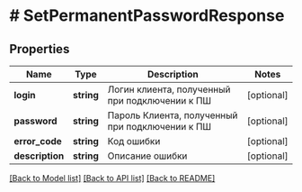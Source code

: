 # # SetPermanentPasswordResponse

## Properties

Name | Type | Description | Notes
------------ | ------------- | ------------- | -------------
**login** | **string** | Логин клиента, полученный при подключении к ПШ | [optional]
**password** | **string** | Пароль Клиента, полученный при подключении к ПШ | [optional]
**error_code** | **string** | Код ошибки | [optional]
**description** | **string** | Описание ошибки | [optional]

[[Back to Model list]](../../README.md#models) [[Back to API list]](../../README.md#endpoints) [[Back to README]](../../README.md)
